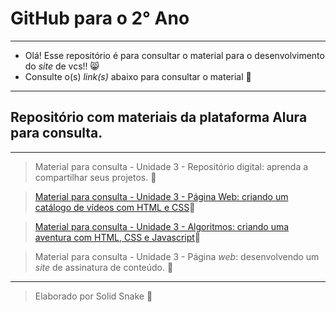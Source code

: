# GitHub para o 2° Ano

_________________________________________________________________________________________________________


- Olá! Esse repositório é para consultar o material para o desenvolvimento do _site_ de vcs!! 😸
- Consulte o(s) _link(s)_ abaixo para consultar o material 📖

_________________________________________________________________________________________________________


## Repositório com materiais da plataforma Alura para consulta.

_________________________________________________________________________________________________________
> Material para consulta - Unidade 3 - Repositório digital: aprenda a compartilhar seus projetos. 📖

> [Material para consulta - Unidade 3 - Página Web: criando um catálogo de vídeos com HTML e CSS](https://drive.google.com/drive/folders/1B-7VLhCNYJNhF_Xes5L4fArQREEkbwV8?usp=sharing)📖

> [Material para consulta - Unidade 3 - Algoritmos: criando uma aventura com HTML, CSS e Javascript](https://drive.google.com/drive/folders/1o8TbXbRoqnnlLMFKnYEXH9QoKQggjHBC?usp=sharing)📖

> Material para consulta - Unidade 3 - Página _web_: desenvolvendo um _site_ de assinatura de conteúdo. 📖

__________________________________________________________________________________________________________

















> Elaborado por Solid Snake 🐍
